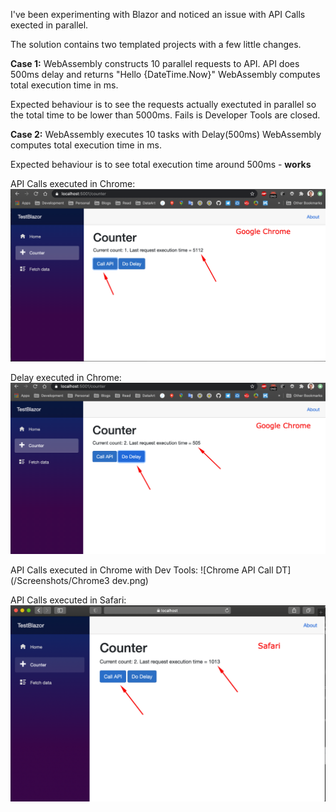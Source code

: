 I've been experimenting with Blazor and noticed an issue with API Calls exected in parallel. 

The solution contains two templated projects with a few little changes.

**Case 1:**
WebAssembly constructs 10 parallel requests to API. API does 500ms delay and returns "Hello {DateTime.Now}"
WebAssembly computes total execution time in ms.

Expected behaviour is to see the requests actually exectuted in parallel so the total time to be lower than 5000ms. 
Fails is Developer Tools are closed.

**Case 2:**
WebAssembly executes 10 tasks with Delay(500ms)
WebAssembly computes total execution time in ms.

Expected behaviour is to see total execution time around 500ms - **works**

API Calls executed in Chrome:
![Chrome API Call](/Screenshots/Chrome1.png)

Delay executed in Chrome:
![Delay](/Screenshots/Chrome2.png)

API Calls executed in Chrome with Dev Tools:
![Chrome API Call DT](/Screenshots/Chrome3 dev.png)

API Calls executed in Safari:
![Safari API Call](/Screenshots/Safari.png)
